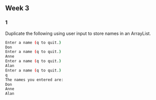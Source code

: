 ## Week 3


### 1

Duplicate the following using user input to store names in an ArrayList.

```bash
Enter a name (q to quit.)
Don
Enter a name (q to quit.)
Anne
Enter a name (q to quit.)
Alan
Enter a name (q to quit.)
q
The names you entered are:
Don
Anne
Alan
```
